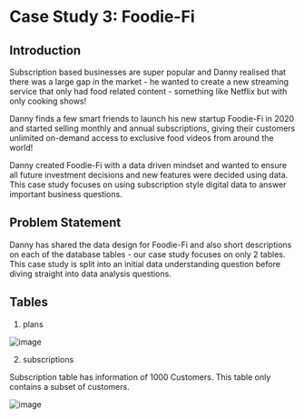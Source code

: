 # Case Study 3: Foodie-Fi

## Introduction
Subscription based businesses are super popular and Danny realised that there was a large gap in the market - he wanted to create a new streaming service that only had food related content - something like Netflix but with only cooking shows!

Danny finds a few smart friends to launch his new startup Foodie-Fi in 2020 and started selling monthly and annual subscriptions, giving their customers unlimited on-demand access to exclusive food videos from around the world!

Danny created Foodie-Fi with a data driven mindset and wanted to ensure all future investment decisions and new features were decided using data. This case study focuses on using subscription style digital data to answer important business questions.

## Problem Statement
Danny has shared the data design for Foodie-Fi and also short descriptions on each of the database tables - our case study focuses on only 2 tables.
This case study is split into an initial data understanding question before diving straight into data analysis questions.

## Tables

1. plans

![image](https://user-images.githubusercontent.com/64631428/221597012-78910b3f-dee0-4ebf-b277-02e3c401c012.png)

2. subscriptions

Subscription table has information of 1000 Customers. This table only contains a subset of customers.

![image](https://user-images.githubusercontent.com/64631428/221597337-66849dd6-4b1e-46e0-93ad-c1261b73df08.png)
